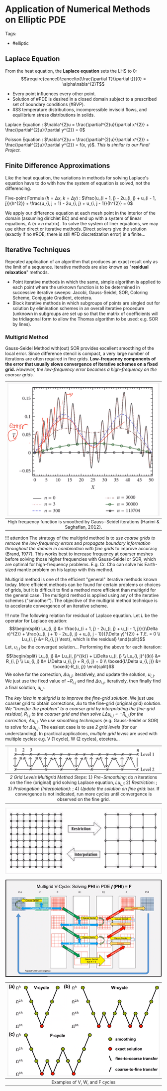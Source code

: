 # Application of Numerical Methods on Elliptic PDE

Tags:
- #elliptic

## Laplace Equation
From the heat equation, the **Laplace equation** sets the LHS to $0$: $$\require{cancel}\cancelto{\frac{\partial T}{\partial t}}{0} = \alpha\nabla^{2}T$$

- Every point influences every other point.
- Solution of #PDE is desired in a closed domain subject to a prescribed set of boundary conditions (#BVP).
- #SS temperature distributions, incompressible inviscid flows, and equilibrium stress distributions in solids.

Laplace Equation
: $\nabla^{2}u = \frac{\partial^{2}u}{\partial x^{2}} + \frac{\partial^{2}u}{\partial y^{2}} = 0$

Poisson Equation
: $\nabla^{2}u = \frac{\partial^{2}u}{\partial x^{2}} + \frac{\partial^{2}u}{\partial y^{2}} = f(x, y)$. _This is similar to our Final Project._


## Finite Difference Approximations
Like the heat equation, the variations in methods for solving Laplace's equation have to do with how the system of equation is solved, not the differencing.

Five-point Formula ($h = \Delta x$, $k = \Delta y$)
: $\frac{u_{i + 1, j} - 2u_{i, j} + u_{i - 1, j}}{h^{2}} + \frac{u_{i, j + 1} - 2u_{i, j} + u_{i, j - 1}}{h^{2}} = 0$

We apply our difference equation at each mesh point in the interior of the domain (assuming dirichlet BC) and end up with a system of linear equations, A ($n \times n$ matrix).
To solve the system of liner equations, we may use either direct or iterative methods.
Direct solvers give the solution (exactly if no #ROE; there is still #FD discretization error) in a finite...

## Iterative Techniques
Repeated application of an algorithm that produces an exact result only as the limit of a sequence.
Iterative methods are also known as "**residual relaxation**" methods.

- Point iterative methods in which the same, simple algorithm is applied to each point where the unknown function is to be determined in successive iterative sweeps: Jacobi, Gauss-Seidel, SOR, Coloring Scheme, Conjugate Gradient, etcetera.
- Block iterative methods in which subgroups of points are singled out for solution by elimination schemes in an overall iterative procedure (unknown in subgroups are set up so that the matrix of coefficients will be tridiagonal form to allow the Thomas algorithm to be used: e.g. SOR by lines).

### Multigrid Method
Gauss-Seidel Method with(out) SOR provides excellent smoothing of the local error.
Since difference stencil is compact, a very large number of iterations are often required in fine grids.
**Low-frequency components of the error that usually slows convergence of iterative schemes on a fixed grid.**
_However, the low-frequency error becomes a high-frequency on the coarser grids._

| ![](../../../attachments/engr-704-001-partial-differential-equations/multigrid_method_211203_182914_EST.png) |
|:--:|
| High frequency function is smoothed by Gauss-Seidel iterations (Harimi & Saghafian, 2012). |

!!! attention
    The strategy of the multigrid method is to _use coarse grids to remove the low-frequency errors_ and _propagate boundary information throughout the domain in combination with fine grids_ to improve accuracy (Brand, 1977).
    This works best to increase frequency at coarser meshes before solving those higher frequencies with Gauss-Seidel or SOR, which are optimal for high-frequency problems.
    E.g. Cr. Cho can solve his Earth-sized mantle problem on his laptop with this method.

Multigrid method is one of the efficient "general" iterative methods known today.
More efficient methods can be found for certain problems or choices of grids, but it is difficult to find a method more efficient than multigrid for the general case.
The multigrid method is applied using any of the iterative schemes ("smoother").
The objective of the multigrid method technique is to accelerate convergence of an iterative scheme.

!!! note The following relation for residual of Laplace equation.
    Let $L$ be the operator for Laplace equation:
    $$\begin{split}
    Lu_{i, j} &= \frac{u_{i + 1, j} - 2u_{i, j} + u_{i - 1, j}}{(\Delta x)^{2}} + \frac{u_{i, j + 1} - 2u_{i, j} + u_{i, j - 1}}{(\Delta y)^{2}} + T.E. = 0 \\
    Lu_{i, j} &= R_{i, j} \text{, which is the residual}
    \end{split}$$
    Let, $u_{i, j}$ be the converged solution...
    Performing the above for each iteration:
    $$\begin{split}
    Lu_{i, j} &= Lu_{i, j}^{(k)} + L\Delta u_{i, j} \\
    Lu_{i, j}^{(k)} &= R_{i, j} \\
    Lu_{i, j} &= L\Delta u_{i, j} + R_{i, j} = 0 \\
    \boxed{L\Delta u_{i, j}} &= \boxed{-R_{i, j}}
    \end{split}$$
    We solve for the correction, $\Delta u_{i, j}$, iteratively, and update the solution, $u_{i, j}$.
    We just use the fixed value of $-R_{i, j}$ and find $\Delta u_{i, j}$, iteratively, then finally find a final solution, $u_{i, j}$.

The *key idea in multigrid is to improve the fine-grid solution*.
We just use coarser grid to obtain corrections, $\Delta u$ to the fine-grid (original grid) solution.
_We "transfer the problem" to a coarser grid by interpolating the fine-grid residual, $R_{i, j}$ to the coarser grid and then solve $L\Delta u_{i, j} = -R_{i, j}$ for the correction, $\Delta u_{i, j}$._
We use *smoothing techniques* (e.g. Gauss-Seidel or SOR) to solve for $\Delta u_{i, j}$.
The easiest case is to use *2 grid levels* (for our understanding).
In practical applications, *multiple grid levels* are used with multiple cycles: e.g. V (1 cycle), W (2 cycles), etcetera...

| ![](../../../attachments/engr-704-001-partial-differential-equations/multigrid_method_2d_211203_185035_EST.png) |
|:--:|
| *2 Grid Levels Multigrid Method Steps*: 1) _Pre-Smoothing_: do $n$ iterations on the fine (original) grid solving Laplace equation, $Lu_{i, j}$; 2) _Restriction_: ; 3) _Prolongation (Interpolation)_: ; 4) _Update the solution on fine grid_: bar. If convergence is not indicated, run more cycles until convergence is observed on the fine grid. |

![](../../../attachments/engr-704-001-partial-differential-equations/multigrid_method_2d_outlined_211203_185416_EST.png)

![](../../../attachments/engr-704-001-partial-differential-equations/multigrid_method_2d_explained_211203_185444_EST.png)

| ![](../../../attachments/engr-704-001-partial-differential-equations/multigrid_method_cycles_211203_185523_EST.png) |
|:--:|
| Examples of V, W, and F cycles |